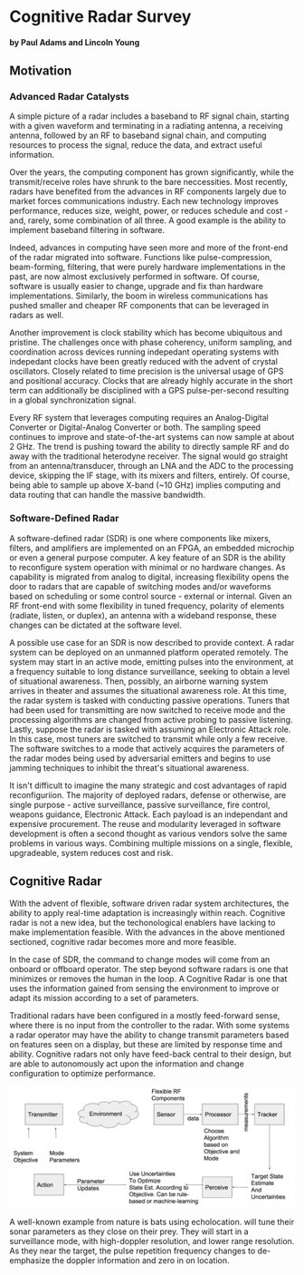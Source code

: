 # Cognitive Radar Survey
#### by Paul Adams and Lincoln Young

## Motivation

### Advanced Radar Catalysts

A simple picture of a radar includes a baseband to RF signal chain, starting with a given waveform and terminating in a radiating antenna, a receiving antenna, followed by an RF to baseband signal chain, and computing resources to process the signal, reduce the data, and extract useful information.

Over the years, the computing component has grown significantly, while the transmit/receive roles have shrunk to the bare neccessities. Most recently, radars have benefited from the advances in RF components largely due to market forces communications industry. Each new technology improves performance, reduces size, weight, power, or reduces schedule and cost - and, rarely, some combination of all three. A good example is the ability to implement baseband filtering in software.

Indeed, advances in computing have seen more and more of the front-end of the radar migrated into software. Functions like pulse-compression, beam-forming, filtering, that were purely hardware implementations in the past, are now almost exclusively performed in software. Of course, software is usually easier to change, upgrade and fix than hardware implementations. Similarly, the boom in wireless communications has pushed smaller and cheaper RF components that can be leveraged in radars as well.

Another improvement is clock stability which has become ubiquitous and pristine. The challenges once with phase coherency, uniform sampling, and coordination across devices running indepedant operating systems with indepedant clocks have been greatly reduced with the advent of crystal oscillators. Closely related to time precision is the universal usage of GPS and positional accuracy.  Clocks
that are already highly accurate in the short term can additionally be disciplined with a GPS pulse-per-second resulting in a global synchronization signal.

Every RF system that leverages computing requires an Analog-Digital Converter or Digital-Analog Converter or both. The sampling speed continues to improve and state-of-the-art systems can now sample at  about 2 GHz. The trend is pushing toward the ability to directly sample RF and do away with the traditional heterodyne receiver. The signal would go straight from an antenna/transducer, through an LNA and the ADC to the processing device, skipping the IF stage, with its mixers and filters, entirely. Of course, being able to sample up above X-band (~10 GHz) implies computing and data routing that can handle the massive bandwidth.


### Software-Defined Radar

A software-defined radar (SDR) is one where components like mixers, filters, and amplifiers are implemented on an FPGA, an embedded microchip or even a general purpose computer. A key feature of an SDR is the ability to reconfigure system operation with minimal or no hardware changes. As capability is migrated from analog to digital, increasing flexibility opens the door to radars that are capable of switching modes and/or waveforms based on scheduling or some control source - external or internal. Given an RF front-end with some flexibility in tuned frequency, polarity of elements (radiate, listen, or duplex), an antenna with a wideband response,
these changes can be dictated at the software level.

A possible use case for an SDR is now described to provide context. A radar system can be deployed on an unmanned platform operated remotely. The system may start in an active mode, emitting pulses into the environment, at a frequency suitable to long distance surveillance, seeking to obtain a level of situational awareness. Then, possibly, an airborne warning system arrives in theater and assumes the situational awareness role. At this time, the radar system is tasked with conducting passive operations. Tuners that had been used for transmitting are now switched to receive mode and the processing algorithms are changed from active probing to passive listening. Lastly, suppose the radar is tasked with assuming an Electronic Attack role. In this case, most tuners are switched to transmit while only a few receive. The software switches to a mode that actively acquires the parameters of the radar modes being used by adversarial emitters and begins to use jamming techniques to inhibit the threat's situational awareness.

It isn't difficult to imagine the many strategic and cost advantages of rapid reconfiguriion. The majority of deployed radars, defense or otherwise, are single purpose - active surveillance, passive surveillance, fire control, weapons guidance, Electronic Attack. Each payload is an independant and expensive procurement. The reuse and modularity leveraged in software development is often
a second thought as various vendors solve the same problems in various ways. Combining multiple missions on a single, flexible, upgradeable, system reduces cost and risk.

## Cognitive Radar

With the advent of flexible, software driven radar system architectures, the ability to apply real-time adaptation is increasingly within reach. Cognitive radar is not a new idea, but the techonological enablers have lacking to make implementation feasible. With the advances in the above mentioned sectioned, cognitive radar becomes more and more feasible.

In the case of SDR, the command to change modes will come from an onboard or offboard operator. The step beyond software radars is one that minimizes or removes the human in the loop. A Cognitive Radar is one that uses the information gained from sensing the environment to improve or adapt its mission according to a set of parameters.

Traditional radars have been configured in a mostly feed-forward sense, where there is no input from the controller to the radar. With some systems a radar operator may have the ability to change transmit parameters based on features seen on a display, but these are limited by response time and ability. Cognitive radars not only have feed-back central to their design, but are able to autonomously act upon the information and change configuration to optimize performance.

![diagram](../figs/cog_diagram.png)

A well-known example from nature is bats using echolocation. will tune their sonar parameters as they close on their prey. They will start in
a surveillance mode, with high-doppler resolution, and lower range resolution. As they near the target, the pulse repetition
frequency changes to de-emphasize the doppler information and zero in on location.
